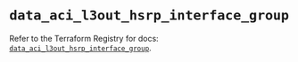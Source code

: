 # `data_aci_l3out_hsrp_interface_group`

Refer to the Terraform Registry for docs: [`data_aci_l3out_hsrp_interface_group`](https://registry.terraform.io/providers/ciscodevnet/aci/2.17.0/docs/data-sources/l3out_hsrp_interface_group).

